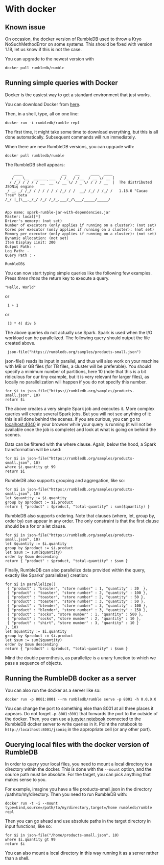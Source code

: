 # With docker

## Known issue

On occasion, the docker version of RumbleDB used to throw a Kryo NoSuchMethodError on some systems. This should be fixed with version 1.18, let us know if this is not the case.

You can upgrade to the newest version with

    docker pull rumbledb/rumble

## Running simple queries with Docker

Docker is the easiest way to get a standard environment that just works.

You can download Docker from [here](https://www.docker.com/).

Then, in a shell, type, all on one line:

    docker run -i rumbledb/rumble repl
                 
The first time, it might take some time to download everything, but this is all done automatically. Subsequent commands will run immediately.

When there are new RumbleDB versions, you can upgrade with:

    docker pull rumbledb/rumble

The RumbleDB shell appears:

        ____                  __    __     ____  ____ 
       / __ \__  ______ ___  / /_  / /__  / __ \/ __ )
      / /_/ / / / / __ `__ \/ __ \/ / _ \/ / / / __  |  The distributed JSONiq engine
     / _, _/ /_/ / / / / / / /_/ / /  __/ /_/ / /_/ /   1.18.0 "Cacao Tree" beta
    /_/ |_|\__,_/_/ /_/ /_/_.___/_/\___/_____/_____/  

    
    App name: spark-rumble-jar-with-dependencies.jar
    Master: local[*]
    Driver's memory: (not set)
    Number of executors (only applies if running on a cluster): (not set)
    Cores per executor (only applies if running on a cluster): (not set)
    Memory per executor (only applies if running on a cluster): (not set)
    Dynamic allocation: (not set)
    Item Display Limit: 200
    Output Path: -
    Log Path: -
    Query Path : -

    RumbleDB$
    
You can now start typing simple queries like the following few examples. Press *three times* the return key to execute a query.

    "Hello, World"
    
or
 
     1 + 1
     
or
 
     (3 * 4) div 5
     
The above queries do not actually use Spark. Spark is used when the I/O workload can be parallelized. The following query should output the file created above.
     
     json-file("https://rumbledb.org/samples/products-small.json")
     
json-file() reads its input in parallel, and thus will also work on your machine with MB or GB files (for TB files, a cluster will be preferable). You should specify a minimum number of partitions, here 10 (note that this is a bit ridiculous for our tiny example, but it is very relevant for larger files), as locally no parallelization will happen if you do not specify this number.

    for $i in json-file("https://rumbledb.org/samples/products-small.json", 10)
    return $i

The above creates a very simple Spark job and executes it. More complex queries will create several Spark jobs. But you will not see anything of it: this is all done behind the scenes. If you are curious, you can go to [localhost:4040](http://localhost:4040) in your browser while your query is running (it will not be available once the job is complete) and look at what is going on behind the scenes.

Data can be filtered with the where clause. Again, below the hood, a Spark transformation will be used:

    for $i in json-file("https://rumbledb.org/samples/products-small.json", 10)
    where $i.quantity gt 99
    return $i
    
RumbleDB also supports grouping and aggregation, like so:

    for $i in json-file("https://rumbledb.org/samples/products-small.json", 10)
    let $quantity := $i.quantity
    group by $product := $i.product
    return { "product" : $product, "total-quantity" : sum($quantity) }
    

RumbleDB also supports ordering. Note that clauses (where, let, group by, order by) can appear in any order.
The only constraint is that the first clause should be a for or a let clause.

    for $i in json-file("https://rumbledb.org/samples/products-small.json", 10)
    let $quantity := $i.quantity
    group by $product := $i.product
    let $sum := sum($quantity)
    order by $sum descending
    return { "product" : $product, "total-quantity" : $sum }

Finally, RumbleDB can also parallelize data provided within the query, exactly like Sparks' parallelize() creation:

    for $i in parallelize((
     { "product" : "broiler", "store number" : 1, "quantity" : 20  },
     { "product" : "toaster", "store number" : 2, "quantity" : 100 },
     { "product" : "toaster", "store number" : 2, "quantity" : 50 },
     { "product" : "toaster", "store number" : 3, "quantity" : 50 },
     { "product" : "blender", "store number" : 3, "quantity" : 100 },
     { "product" : "blender", "store number" : 3, "quantity" : 150 },
     { "product" : "socks", "store number" : 1, "quantity" : 500 },
     { "product" : "socks", "store number" : 2, "quantity" : 10 },
     { "product" : "shirt", "store number" : 3, "quantity" : 10 }
    ), 10)
    let $quantity := $i.quantity
    group by $product := $i.product
    let $sum := sum($quantity)
    order by $sum descending
    return { "product" : $product, "total-quantity" : $sum }

Mind the double parenthesis, as parallelize is a unary function to which we pass a sequence of objects.

## Running the RumbleDB docker as a server

You can also run the docker as a server like so:

```
docker run -p 8001:8001 --rm rumbledb/rumble serve -p 8001 -h 0.0.0.0
```

You can change the port to something else than 8001 at all three places it appears. Do not forget `-p 8001:8001` that forwards the port to the outside of the docker. Then, you can use a [jupyter notebook](https://github.com/RumbleDB/rumble/blob/master/RumbleSandbox.ipynb) connected to the RumbleDB docker server to write queries in it. Point the notebook to `http://localhost:8001/jsoniq` in the appropriate cell (or any other port).

## Querying local files with the docker version of RumbleDB

In order to query your local files, you need to mount a local directory to a directory within the docker. This is done with the `--mount` option, and the source path must be absolute. For the target, you can pick anything that makes sense to you.

For example, imagine you have a file products-small.json in the directory /path/to/my/directory. Then you need to run RumbleDB with:

    docker run -t -i --mount type=bind,source=/path/to/my/directory,target=/home rumbledb/rumble repl
    
Then you can go ahead and use absolute paths in the target directory in input functions, like so:

    for $i in json-file("/home/products-small.json", 10)
    where $i.quantity gt 99
    return $i

You can also mount a local directory in this way running it as a server rather than a shell.
